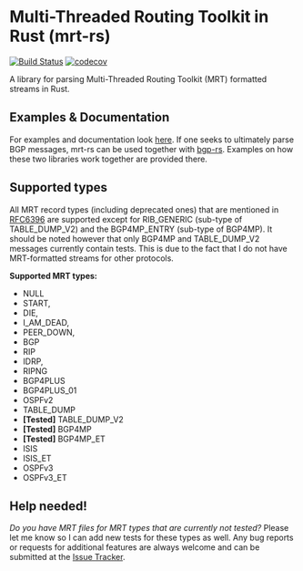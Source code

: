 # Multi-Threaded Routing Toolkit in Rust (mrt-rs)
[![Build Status](https://travis-ci.com/DevQps/mrt-rs.svg?branch=master)](https://travis-ci.com/DevQps/mrt-rs) [![codecov](https://codecov.io/gh/DevQps/mrt-rs/branch/master/graph/badge.svg)](https://codecov.io/gh/DevQps/mrt-rs)

A library for parsing Multi-Threaded Routing Toolkit (MRT) formatted streams in Rust.

## Examples & Documentation
For examples and documentation look [here](https://docs.rs/mrt-rs/).
If one seeks to ultimately parse BGP messages, mrt-rs can be used together with [bgp-rs](https://github.com/DevQps/bgp-rs).
Examples on how these two libraries work together are provided there.

## Supported types
All MRT record types (including deprecated ones) that are mentioned in [RFC6396](https://tools.ietf.org/html/rfc6396) are supported except for RIB_GENERIC (sub-type of TABLE_DUMP_V2) and the BGP4MP_ENTRY (sub-type of BGP4MP). It should be noted however that only BGP4MP and TABLE_DUMP_V2 messages currently contain tests. This is due to the fact that I do not have MRT-formatted streams for other protocols.

**Supported MRT types:**
- NULL
- START,
- DIE,
- I_AM_DEAD,
- PEER_DOWN,
- BGP
- RIP
- IDRP,
- RIPNG
- BGP4PLUS
- BGP4PLUS_01
- OSPFv2
- TABLE_DUMP
- **[Tested]** TABLE_DUMP_V2     
- **[Tested]** BGP4MP            
- **[Tested]** BGP4MP_ET         
- ISIS
- ISIS_ET
- OSPFv3
- OSPFv3_ET

## Help needed!
*Do you have MRT files for MRT types that are currently not tested?* Please let me know so I can add new tests for these types as well.
Any bug reports or requests for additional features are always welcome and can be submitted at the [Issue Tracker](https://github.com/DevQps/mrt-rs).
